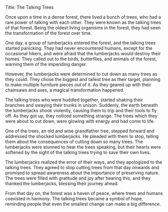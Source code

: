 Title: The Talking Trees

Once upon a time in a dense forest, there lived a bunch of trees, who had a rare power of talking with each other. They were known as the talking trees of that forest. Being the oldest living organisms in the forest, they had seen the transformation of the forest over time. 

One day, a group of lumberjacks entered the forest, and the talking trees started panicking. They had never encountered humans, except for the occasional hikers, and were afraid that the lumberjacks would destroy their homes. They called out to the birds, butterflies, and animals of the forest, warning them of the impending danger. 

However, the lumberjacks were determined to cut down as many trees as they could. They chose the biggest and tallest tree as their target, planning to make multiple furniture pieces out of it. As they geared up with their chainsaws and axes, a magical transformation happened. 

The talking trees who were huddled together, started shaking their branches and swaying their trunks in unison. Suddenly, the earth beneath the lumberjacks shook violently, causing them to trip and their tools to fly off. As they got up, they noticed something strange. The trees which they were about to cut down, were glowing with energy and had come to life.

One of the trees, an old and wise grandfather tree, stepped forward and addressed the shocked lumberjacks. He pleaded with them to stop, telling them about the consequences of cutting down so many trees. The lumberjacks were stunned to hear the trees speaking, but their hearts were softened by the sight of the talking trees trying to save their own lives.

The lumberjacks realized the error of their ways, and they apologized to the talking trees. They agreed to stop cutting trees from that day onwards and promised to spread awareness about the importance of preserving nature. The trees were filled with gratitude and joy after hearing this, and they thanked the lumberjacks, blessing their journey ahead.

From that day on, the forest was a haven of peace, where trees and humans coexisted in harmony. The talking trees became a symbol of hope, reminding people that even the smallest change can make a big difference.